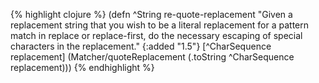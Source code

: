 {% highlight clojure %}
(defn ^String re-quote-replacement
  "Given a replacement string that you wish to be a literal
   replacement for a pattern match in replace or replace-first, do the
   necessary escaping of special characters in the replacement."
  {:added "1.5"}
  [^CharSequence replacement]
  (Matcher/quoteReplacement (.toString ^CharSequence replacement)))
{% endhighlight %}
